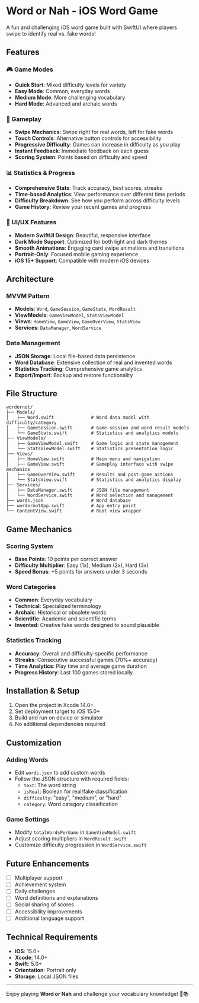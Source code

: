 # Word or Nah - iOS Word Game

A fun and challenging iOS word game built with SwiftUI where players swipe to identify real vs. fake words!

## Features

### 🎮 Game Modes
- **Quick Start**: Mixed difficulty levels for variety
- **Easy Mode**: Common, everyday words
- **Medium Mode**: More challenging vocabulary
- **Hard Mode**: Advanced and archaic words

### 🎯 Gameplay
- **Swipe Mechanics**: Swipe right for real words, left for fake words
- **Touch Controls**: Alternative button controls for accessibility
- **Progressive Difficulty**: Games can increase in difficulty as you play
- **Instant Feedback**: Immediate feedback on each guess
- **Scoring System**: Points based on difficulty and speed

### 📊 Statistics & Progress
- **Comprehensive Stats**: Track accuracy, best scores, streaks
- **Time-based Analytics**: View performance over different time periods
- **Difficulty Breakdown**: See how you perform across difficulty levels
- **Game History**: Review your recent games and progress

### 🎨 UI/UX Features
- **Modern SwiftUI Design**: Beautiful, responsive interface
- **Dark Mode Support**: Optimized for both light and dark themes
- **Smooth Animations**: Engaging card swipe animations and transitions
- **Portrait-Only**: Focused mobile gaming experience
- **iOS 15+ Support**: Compatible with modern iOS devices

## Architecture

### MVVM Pattern
- **Models**: `Word`, `GameSession`, `GameStats`, `WordResult`
- **ViewModels**: `GameViewModel`, `StatsViewModel`
- **Views**: `HomeView`, `GameView`, `GameOverView`, `StatsView`
- **Services**: `DataManager`, `WordService`

### Data Management
- **JSON Storage**: Local file-based data persistence
- **Word Database**: Extensive collection of real and invented words
- **Statistics Tracking**: Comprehensive game analytics
- **Export/Import**: Backup and restore functionality

## File Structure

```
wordornot/
├── Models/
│   ├── Word.swift              # Word data model with difficulty/category
│   ├── GameSession.swift       # Game session and word result models
│   └── GameStats.swift         # Statistics and analytics models
├── ViewModels/
│   ├── GameViewModel.swift     # Game logic and state management
│   └── StatsViewModel.swift    # Statistics presentation logic
├── Views/
│   ├── HomeView.swift          # Main menu and navigation
│   ├── GameView.swift          # Gameplay interface with swipe mechanics
│   ├── GameOverView.swift      # Results and post-game actions
│   └── StatsView.swift         # Statistics and analytics display
├── Services/
│   ├── DataManager.swift       # JSON file management
│   └── WordService.swift       # Word selection and management
├── words.json                  # Word database
├── wordornotApp.swift          # App entry point
└── ContentView.swift           # Root view wrapper
```

## Game Mechanics

### Scoring System
- **Base Points**: 10 points per correct answer
- **Difficulty Multiplier**: Easy (1x), Medium (2x), Hard (3x)
- **Speed Bonus**: +5 points for answers under 3 seconds

### Word Categories
- **Common**: Everyday vocabulary
- **Technical**: Specialized terminology
- **Archaic**: Historical or obsolete words
- **Scientific**: Academic and scientific terms
- **Invented**: Creative fake words designed to sound plausible

### Statistics Tracking
- **Accuracy**: Overall and difficulty-specific performance
- **Streaks**: Consecutive successful games (70%+ accuracy)
- **Time Analytics**: Play time and average game duration
- **Progress History**: Last 100 games stored locally

## Installation & Setup

1. Open the project in Xcode 14.0+
2. Set deployment target to iOS 15.0+
3. Build and run on device or simulator
4. No additional dependencies required

## Customization

### Adding Words
- Edit `words.json` to add custom words
- Follow the JSON structure with required fields:
  - `text`: The word string
  - `isReal`: Boolean for real/fake classification
  - `difficulty`: "easy", "medium", or "hard"
  - `category`: Word category classification

### Game Settings
- Modify `totalWordsPerGame` in `GameViewModel.swift`
- Adjust scoring multipliers in `WordResult.swift`
- Customize difficulty progression in `WordService.swift`

## Future Enhancements

- [ ] Multiplayer support
- [ ] Achievement system
- [ ] Daily challenges
- [ ] Word definitions and explanations
- [ ] Social sharing of scores
- [ ] Accessibility improvements
- [ ] Additional language support

## Technical Requirements

- **iOS**: 15.0+
- **Xcode**: 14.0+
- **Swift**: 5.0+
- **Orientation**: Portrait only
- **Storage**: Local JSON files

---

Enjoy playing **Word or Nah** and challenge your vocabulary knowledge! 🎯📚
